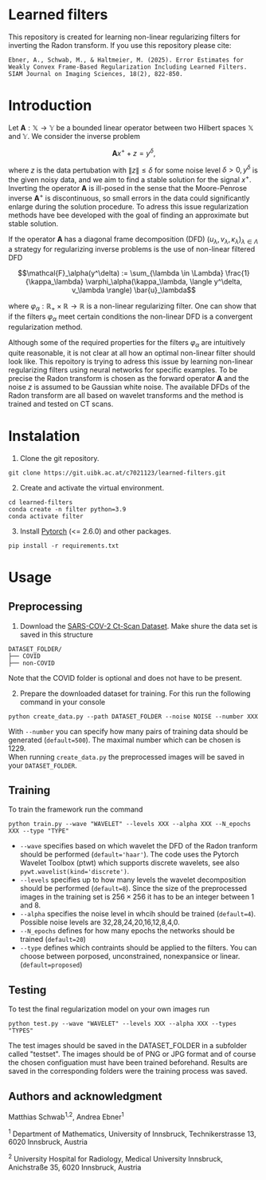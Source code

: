 # Learned filters

This repository is created for learning non-linear regularizing filters for inverting the Radon transform. If you use this repository please cite:

```
Ebner, A., Schwab, M., & Haltmeier, M. (2025). Error Estimates for Weakly Convex Frame-Based Regularization Including Learned Filters. SIAM Journal on Imaging Sciences, 18(2), 822-850.
```

# Introduction

Let $`\mathbf{A}: \mathbb{X} \rightarrow \mathbb{Y}`$  be a bounded linear operator between two Hilbert spaces $`\mathbb{X}`$ and $`\mathbb{Y}`$. We consider the inverse problem
```math
\mathbf{A} x^+ + z =y^{\delta},
```
where $`z`$ is the data pertubation with $` \|z\| \leq \delta`$ for some noise level  $`\delta >0, y^{\delta}`$ is the given noisy data, and we aim to find a stable solution for the signal $`x^+`$. Inverting the operator $`\mathbf{A}`$ is ill-posed in the sense that the Moore-Penrose inverse  $`\mathbf{A}^+`$ is discontinuous, so small errors in the data could significantly enlarge during the solution procedure. To adress this issue regularization methods have bee developed with the goal of finding an approximate but stable solution. 

If the operator  $`\mathbf{A}`$ has a diagonal frame decomposition (DFD) $`(u_\lambda, v_\lambda, \kappa_\lambda)_{\lambda \in \Lambda}`$ a strategy for regularizing inverse problems is the use of non-linear filtered DFD
```math
\mathcal{F}_\alpha(y^\delta) := \sum_{\lambda \in \Lambda} \frac{1}{\kappa_\lambda} \varphi_\alpha(\kappa_\lambda, \langle y^\delta,  v_\lambda \rangle) \bar{u}_\lambda
```
where $`\varphi_\alpha: \mathbb{R}_+ \times \mathbb{R} \rightarrow \mathbb{R}`$ is a non-linear regularizing filter. One can show that if the filters $`\varphi_\alpha`$ meet certain conditions the non-linear DFD is a convergent regularization method. 

Although some of the required properties for the filters $`\varphi_\alpha`$ are intuitively quite reasonable, it is not clear at all how an optimal non-linear filter should look like. This repoitory is trying to adress this issue by learning non-linear regularizing filters using neural networks for specific examples. To be precise the Radon transform is chosen as the forward operator $`\mathbf{A}`$ and the noise $`z`$ is assumed to be Gaussian white noise. The available DFDs of the Radon transform are all based on wavelet transforms and the method is trained and tested on CT scans. 


# Instalation

1. Clone the git repository. 
```
git clone https://git.uibk.ac.at/c7021123/learned-filters.git
``` 

2. Create and activate the virtual environment.
```
cd learned-filters
conda create -n filter python=3.9
conda activate filter
```
3. Install [Pytorch](https://pytorch.org/get-started/locally/) (<= 2.6.0) and other packages. 
```
pip install -r requirements.txt
``` 

# Usage

## Preprocessing
1. Download the [SARS-COV-2 Ct-Scan Dataset](https://www.kaggle.com/datasets/plameneduardo/sarscov2-ctscan-dataset). Make shure the data set is saved in this structure
``` 
DATASET_FOLDER/
├── COVID 
├── non-COVID
```
Note that the COVID folder is optional and does not have to be present.

2. Prepare the downloaded dataset for training. For this run the following command in your console
```
python create_data.py --path DATASET_FOLDER --noise NOISE --number XXX
``` 
With `--number` you can specify how many pairs of training data should be generated (`default=500`). The maximal number which can be chosen is 1229.  
When running `create_data.py` the preprocessed images will be saved in your `DATASET_FOLDER`. 

## Training

To train the framework run the command
```
python train.py --wave "WAVELET" --levels XXX --alpha XXX --N_epochs XXX --type "TYPE"
``` 
- `--wave` specifies based on which wavelet the DFD of the Radon tranform should be performed (`default='haar'`). The code uses the Pytorch Wavelet Toolbox (ptwt) which supports discrete wavelets, see also `pywt.wavelist(kind='discrete')`. 
- `--levels` specifies up to how many levels the wavelet decomposition should be performed (`default=8`). Since the size of the preprocessed images in the training set is $`256 \times 256`$ it has to be an integer between 1 and 8. 
- `--alpha` specifies the noise level in whcih should be trained (`default=4`). Possible noise levels are 32,28,24,20,16,12,8,4,0. 
- `--N_epochs` defines for how many epochs the networks should be trained (`default=20`)
- `--type` defines which contraints should be applied to the filters. You can choose between porposed, unconstrained, nonexpansice or linear. (`default=proposed`)

## Testing

To test the final regularization model on your own images run
```
python test.py --wave "WAVELET" --levels XXX --alpha XXX --types "TYPES"

```
The test images should be saved in the DATASET_FOLDER in a subfolder called "testset". The images should be of PNG or JPG format and of course the chosen configuation must have been trained beforehand. Results are saved in the corresponding folders were the training process was saved. 


## Authors and acknowledgment
Matthias Schwab<sup>1,2</sup>, Andrea Ebner<sup>1</sup>

<sup>1</sup> Department of Mathematics, University of Innsbruck, Technikerstrasse 13, 6020 Innsbruck, Austria

<sup>2</sup> University Hospital for Radiology, Medical University Innsbruck, Anichstraße 35, 6020 Innsbruck, Austria



